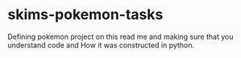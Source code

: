 # skims-pokemon-tasks
Defining pokemon project on this read me and making sure that you understand code and 
How it was constructed in python.
